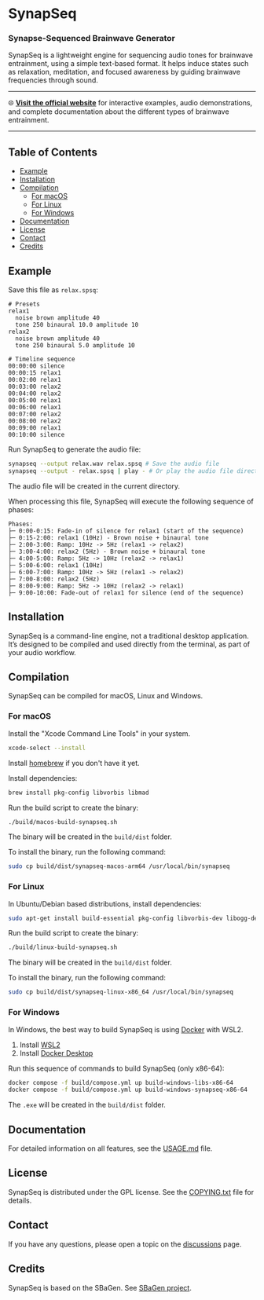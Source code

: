 # SynapSeq

### Synapse-Sequenced Brainwave Generator

SynapSeq is a lightweight engine for sequencing audio tones for brainwave entrainment, using a simple text-based format. It helps induce states such as relaxation, meditation, and focused awareness by guiding brainwave frequencies through sound.

---

🌐 **[Visit the official website](https://ruanklein.github.io/synapseq/)** for interactive examples, audio demonstrations, and complete documentation about the different types of brainwave entrainment.

---

## Table of Contents

- [Example](#example)
- [Installation](#installation)
- [Compilation](#compilation)
  - [For macOS ](#for-macos)
  - [For Linux](#for-linux)
  - [For Windows](#for-windows)
- [Documentation](#documentation)
- [License](#license)
- [Contact](#contact)
- [Credits](#credits)

## Example

Save this file as `relax.spsq`:

```
# Presets
relax1
  noise brown amplitude 40
  tone 250 binaural 10.0 amplitude 10
relax2
  noise brown amplitude 40
  tone 250 binaural 5.0 amplitude 10

# Timeline sequence
00:00:00 silence
00:00:15 relax1
00:02:00 relax1
00:03:00 relax2
00:04:00 relax2
00:05:00 relax1
00:06:00 relax1
00:07:00 relax2
00:08:00 relax2
00:09:00 relax1
00:10:00 silence
```

Run SynapSeq to generate the audio file:

```bash
synapseq --output relax.wav relax.spsq # Save the audio file
synapseq --output - relax.spsq | play - # Or play the audio file directly
```

The audio file will be created in the current directory.

When processing this file, SynapSeq will execute the following sequence of phases:

```
Phases:
├─ 0:00-0:15: Fade-in of silence for relax1 (start of the sequence)
├─ 0:15-2:00: relax1 (10Hz) - Brown noise + binaural tone
├─ 2:00-3:00: Ramp: 10Hz -> 5Hz (relax1 -> relax2)
├─ 3:00-4:00: relax2 (5Hz) - Brown noise + binaural tone
├─ 4:00-5:00: Ramp: 5Hz -> 10Hz (relax2 -> relax1)
├─ 5:00-6:00: relax1 (10Hz)
├─ 6:00-7:00: Ramp: 10Hz -> 5Hz (relax1 -> relax2)
├─ 7:00-8:00: relax2 (5Hz)
├─ 8:00-9:00: Ramp: 5Hz -> 10Hz (relax2 -> relax1)
├─ 9:00-10:00: Fade-out of relax1 for silence (end of the sequence)
```

## Installation

SynapSeq is a command-line engine, not a traditional desktop application. It’s designed to be compiled and used directly from the terminal, as part of your audio workflow.

## Compilation

SynapSeq can be compiled for macOS, Linux and Windows.

### For macOS

Install the "Xcode Command Line Tools" in your system.

```bash
xcode-select --install
```

Install [homebrew](https://brew.sh/) if you don't have it yet.

Install dependencies:

```bash
brew install pkg-config libvorbis libmad
```

Run the build script to create the binary:

```bash
./build/macos-build-synapseq.sh
```

The binary will be created in the `build/dist` folder.

To install the binary, run the following command:

```bash
sudo cp build/dist/synapseq-macos-arm64 /usr/local/bin/synapseq
```

### For Linux

In Ubuntu/Debian based distributions, install dependencies:

```bash
sudo apt-get install build-essential pkg-config libvorbis-dev libogg-dev libmad0-dev
```

Run the build script to create the binary:

```bash
./build/linux-build-synapseq.sh
```

The binary will be created in the `build/dist` folder.

To install the binary, run the following command:

```bash
sudo cp build/dist/synapseq-linux-x86_64 /usr/local/bin/synapseq
```

### For Windows

In Windows, the best way to build SynapSeq is using [Docker](https://www.docker.com/) with WSL2.

1. Install [WSL2](https://learn.microsoft.com/en-us/windows/wsl/install)
2. Install [Docker Desktop](https://www.docker.com/products/docker-desktop/)

Run this sequence of commands to build SynapSeq (only x86-64):

```bash
docker compose -f build/compose.yml up build-windows-libs-x86-64
docker compose -f build/compose.yml up build-windows-synapseq-x86-64
```

The `.exe` will be created in the `build/dist` folder.

## Documentation

For detailed information on all features, see the [USAGE.md](docs/USAGE.md) file.

## License

SynapSeq is distributed under the GPL license. See the [COPYING.txt](COPYING.txt) file for details.

## Contact

If you have any questions, please open a topic on the [discussions](https://github.com/ruanklein/synapseq/discussions) page.

## Credits

SynapSeq is based on the SBaGen. See [SBaGen project](https://uazu.net/sbagen/).
